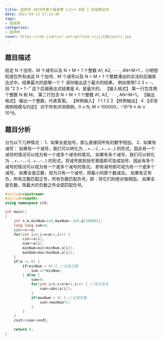 ```yaml
---
title: 蓝桥杯 2019年第十届省赛 C/C++ B组 I 后缀表达式
date: 2021-04-12 17:11:40
tags:
- 找规律
categories:
- 蓝桥杯
cover: https://cdn.jsdelivr.net/gh/love-ziji/CDN/post1.jpg
---
```


## 题目描述

给定 N 个加号、M 个减号以及 N + M + 1 个整数 A1, A2, · · · , AN+M+1 ，小明想知道在所有由这 N 个加号、M 个减号以及 N + M + 1 个整数凑出的合法的后缀表达式中，结果最大的是哪一个？
请你输出这个最大的结果。
例如使用1 2 3 + -，则 “2 3 + 1 -” 这个后缀表达式结果是 4，是最大的。
【输入格式】
第一行包含两个整数 N 和 M。
第二行包含 N + M + 1 个整数 A1, A2, · · · , AN+M+1。
【输出格式】
输出一个整数，代表答案。
【样例输入】
1 1
1 2 3
【样例输出】
4
【评测用例规模与约定】
对于所有评测用例，0 ≤ N, M ≤ 100000，−10^9 ≤ Ai ≤ 10^9。

## 题目分析

分为以下几种情况：
1、如果全是加号，那么直接将所有的数字相加。
2、如果有减号：
如果有一个减号，我们可以转化为 ...+...-(...+...+...) 的形式，因此有一个减号的情况可以视为有一个或多个减号的情况。
如果有多个减号，我们可以转化为 ...+...-...-(...+...-...) 的形式，将减号放到括号里面即可变成加号，因此有多个减号的情况可以视为有一个或多个减号的情况。
即有减号即可视为有一个或多个减号。
如果全是正数，视为只有一个减号，把最小的那个数减去。
如果有正有负，所有正数匹配正号，所有负数匹配负号，即：将它们的绝对值相加。
如果全是负数，除最大的负数之外全部匹配负号。

```c++
#include<iostream>
#include<cmath>
using namespace std;

int main()
{
	int n,m,minNum=1e9,maxNum=-1e9,a[200001];
	long long sum=0;
	cin>>n>>m;
	for(int i=0;i<n+m+1;i++) {
		cin>>a[i];
		sum+=a[i];
		minNum=min(minNum,a[i]);
		maxNum=max(maxNum,a[i]);
	}
	if(m != 0) {
		if(minNum > 0) { //全是正数 
			sum-=2*minNum;
		} else {
			sum=0;
			for(int i=0;i<n+m+1;i++) { //有正有负 
				sum+=abs(a[i]);
			}
			if(maxNum < 0) { //全是负数 
				sum+=maxNum*2;
			}
		}
	}
	cout<<sum<<endl;
	
	return 0;
}
```